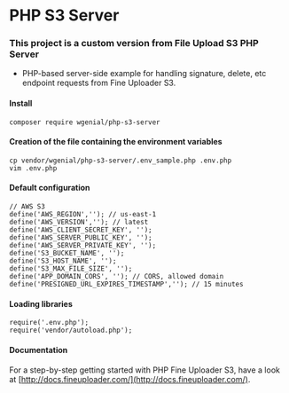 
PHP S3 Server
=====================

### This project is a custom version from File Upload S3 PHP Server
- PHP-based server-side example for handling signature, delete, etc endpoint requests from Fine Uploader S3.


#### Install
```
composer require wgenial/php-s3-server
```

#### Creation of the file containing the environment variables 
```
cp vendor/wgenial/php-s3-server/.env_sample.php .env.php
vim .env.php
```

#### Default configuration
```
// AWS S3
define('AWS_REGION',''); // us-east-1
define('AWS_VERSION',''); // latest
define('AWS_CLIENT_SECRET_KEY', '');
define('AWS_SERVER_PUBLIC_KEY', '');
define('AWS_SERVER_PRIVATE_KEY', '');
define('S3_BUCKET_NAME', '');
define('S3_HOST_NAME', '');
define('S3_MAX_FILE_SIZE', '');
define('APP_DOMAIN_CORS', ''); // CORS, allowed domain
define('PRESIGNED_URL_EXPIRES_TIMESTAMP',''); // 15 minutes
```

#### Loading libraries
```
require('.env.php');
require('vendor/autoload.php');
```

#### Documentation
For a step-by-step getting started with PHP Fine Uploader S3, have a look at [http://docs.fineuploader.com/](http://docs.fineuploader.com/).